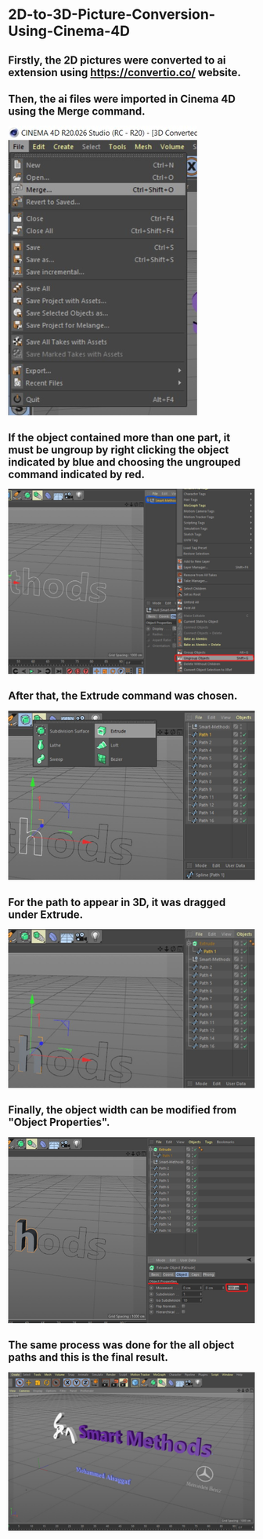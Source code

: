 # 2D-to-3D-Picture-Conversion-Using-Cinema-4D

## Firstly, the 2D pictures were converted to ai extension using https://convertio.co/ website.


## Then, the ai files were imported in Cinema 4D using the Merge command.
![](Steps%20Pictures/1.%20Merge%20Command.jpg)


## If the object contained more than one part, it must be ungroup by right clicking the object indicated by blue and choosing the ungrouped command indicated by red.
![](Steps%20Pictures/2.%20Ungroup%20Objects.jpg)


## After that, the Extrude command was chosen.
![](Steps%20Pictures/3.%20Extrude%20Command.jpg)


## For the path to appear in 3D, it was dragged under Extrude.
![](Steps%20Pictures/4.%20Drag%20path%20under%20extrude.jpg)


## Finally, the object width can be modified from "Object Properties".
![](Steps%20Pictures/5.%20Object%20Properties.jpg)


## The same process was done for the all object paths and this is the final result.
![](Steps%20Pictures/6.%20Final%20Result.jpg)
